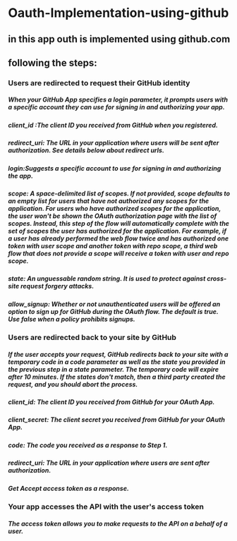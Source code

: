 # Oauth-Implementation-using-github
## in this app outh is implemented using github.com 

## following the steps:

### Users are redirected to request their GitHub identity
##### When your GitHub App specifies a login parameter, it prompts users with a specific account they can use for signing in and authorizing your app.
##### client_id :The client ID you received from GitHub when you registered.
##### redirect_uri: The URL in your application where users will be sent after authorization. See details below about redirect urls.
##### login:Suggests a specific account to use for signing in and authorizing the app.
##### scope: A space-delimited list of scopes. If not provided, scope defaults to an empty list for users that have not authorized any scopes for the application. For users who have authorized scopes for the application, the user won't be shown the OAuth authorization page with the list of scopes. Instead, this step of the flow will automatically complete with the set of scopes the user has authorized for the application. For example, if a user has already performed the web flow twice and has authorized one token with user scope and another token with repo scope, a third web flow that does not provide a scope will receive a token with user and repo scope.
##### state: An unguessable random string. It is used to protect against cross-site request forgery attacks.
##### allow_signup: Whether or not unauthenticated users will be offered an option to sign up for GitHub during the OAuth flow. The default is true. Use false when a policy prohibits signups.

### Users are redirected back to your site by GitHub
##### If the user accepts your request, GitHub redirects back to your site with a temporary code in a code parameter as well as the state you provided in the previous step in a state parameter. The temporary code will expire after 10 minutes. If the states don't match, then a third party created the request, and you should abort the process.
##### client_id: The client ID you received from GitHub for your OAuth App.
##### client_secret: The client secret you received from GitHub for your OAuth App.
##### code: The code you received as a response to Step 1.
##### redirect_uri: The URL in your application where users are sent after authorization.
##### Get Accept access token as a response.

### Your app accesses the API with the user's access token
##### The access token allows you to make requests to the API on a behalf of a user.
